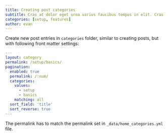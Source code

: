 ```yaml
---
title: Creating post categories
subtitle: Cras at dolor eget urna varius faucibus tempus in elit. Cras a dui imperdiet, tempus metus quis, pharetra turpis.
categories: [setup, features]
author: evan
---
```


Create new post entries in `categories` folder, similar to creating posts, but with following front matter settings:

```yml
---
layout: category
permalink: /setup/basics/
pagination: 
  enabled: true
  permalink: /:num/
  categories:
    values:
      - setup
      - basics
    matching: all
  sort_field: 'title'
  sort_reverse: true
---
```

The permalink has to match the permalink set in `_data/home_categories.yml` file.